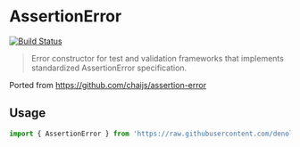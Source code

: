 # AssertionError

[![Build Status](https://travis-ci.org/denolib/assertion_error.svg?branch=master)](https://travis-ci.org/denolib/assertion_error)

> Error constructor for test and validation frameworks that implements standardized AssertionError specification.

Ported from https://github.com/chaijs/assertion-error

## Usage

```ts
import { AssertionError } from 'https://raw.githubusercontent.com/denolib/assertion_error/master/index.ts'
```
